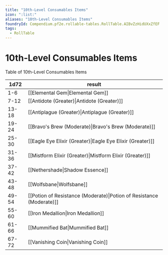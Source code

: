 ```yaml
---
title: "10th-Level Consumables Items"
icon: ":list:"
aliases: "10th-Level Consumables Items"
foundryId: Compendium.pf2e.rollable-tables.RollTable.AIBvZzHidUXxZfEF
tags:
  - RollTable
---
```


# 10th-Level Consumables Items
Table of 10th-Level Consumables Items

| 1d72 | result |
|------|--------|
| 1-6 | [[Elemental Gem\|Elemental Gem]] |
| 7-12 | [[Antidote (Greater)\|Antidote (Greater)]] |
| 13-18 | [[Antiplague (Greater)\|Antiplague (Greater)]] |
| 19-24 | [[Bravo's Brew (Moderate)\|Bravo's Brew (Moderate)]] |
| 25-30 | [[Eagle Eye Elixir (Greater)\|Eagle Eye Elixir (Greater)]] |
| 31-36 | [[Mistform Elixir (Greater)\|Mistform Elixir (Greater)]] |
| 37-42 | [[Nethershade\|Shadow Essence]] |
| 43-48 | [[Wolfsbane\|Wolfsbane]] |
| 49-54 | [[Potion of Resistance (Moderate)\|Potion of Resistance (Moderate)]] |
| 55-60 | [[Iron Medallion\|Iron Medallion]] |
| 61-66 | [[Mummified Bat\|Mummified Bat]] |
| 67-72 | [[Vanishing Coin\|Vanishing Coin]] |
